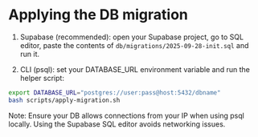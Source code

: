 Applying the DB migration
=========================

1) Supabase (recommended): open your Supabase project, go to SQL editor, paste the contents of `db/migrations/2025-09-28-init.sql` and run it.

2) CLI (psql): set your DATABASE_URL environment variable and run the helper script:

```bash
export DATABASE_URL="postgres://user:pass@host:5432/dbname"
bash scripts/apply-migration.sh
```

Note: Ensure your DB allows connections from your IP when using psql locally. Using the Supabase SQL editor avoids networking issues.
